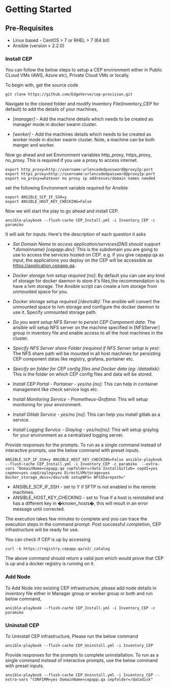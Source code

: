 # Getting Started

## Pre-Requisites

* Linux based  - CentOS > 7 or RHEL > 7 (64 bit)
* Ansible (version > 2.2.0)

### Install CEP

You can follow the below steps to setup a CEP environment either in Public CLoud VMs (AWS, Azure etc), Private Cloud VMs or locally.
 
To begin with, get the source code

```
git clone https://github.com/EdgeVerve/cep-provision.git
```
Navigate to the cloned folder and modify Inventory File(Inventory_CEP for default) to add the details of your machines,

* *[manager]* - Add the machine details which needs to be created as manager mode in docker swarm cluster.

* *[worker]* - Add the machines details which needs to be created as worker mode in docker swarm cluster. Note, a machine can be both manger and worker.

Now go ahead and set Environment variables http_proxy, https_proxy, no_proxy. This is required if you use a proxy to access internet. 

```
export http_proxy=http://username:urlencodedpassword@proxyIp:port
export https_proxy=http://username:urlencodedpassword@proxyIp:port
export no_proxy=whatever no proxy ip addresses/domain names needed
```


set the following Environment variable required for Ansible

```
export ANSIBLE_SCP_IF_SSH=y 
export ANSIBLE_HOST_KEY_CHECKING=False
```
Now we will start the play to go ahead and install CEP. 

```
ansible-playbook --flush-cache CEP_Install.yml -i Inventory_CEP -c paramiko
```
It will ask for inputs. Here's the description of each question it asks 

* *Set Domain Name to access application/services(DNS should support \*.domainname) [cepapp.dev]*: This is the subdomain you are going to use to access the services hosted on CEP. e.g. if you give cepapp.qa as input, the applications you deploy on the CEP will be accessible as https://application.cepapp.qa. 

* *Docker storage lvm setup required [no]*: By default you can use any kind of storage for docker daemon to store it's files,the recommendation is to have a lvm storage. The Ansible script can create a lvm storage from unmounted space for you.

* *Docker storage setup required [/dev/sdb]*: The ansible will convert the unmounted space to lvm storage and configure the docker daemon to use it. Specify unmounted storage path.

* *Do you want setup NFS Server to persist CEP Component data*: The ansible will setup NFS server on the machine specified in [NFSServer] group in inventory file and enable access to all the host machines in the cluster. 

* *Specify NFS Server share Folder (required if NFS Server setup is yes)*: The NFS share path will be mounted in all host machines for persisting CEP component datas like registry, grafana, portainer etc. 

* *Specify an folder for CEP config files and Docker data (eg: /datadisk)*: This is the folder on which CEP config files and data will be stored.
 
* *Install CEP Portal - Portainer - yes/no [no]*: This can help in container management like check service logs etc.

* *Install Monitoring Service - Prometheus-Grafana*: This will setup monitoring for your environment.

* *Install Gitlab Service - yes/no [no]*: This can help you install gitlab as a service.

* *Install Logging Service - Graylog - yes/no[no]*: This will setup graylog for your environment as a centralized logging server.

Provide responses for the prompts. To run as a single command instead of interactive prompts, use the below command with preset inputs.

```
ANSIBLE_SCP_IF_SSH=y ANSIBLE_HOST_KEY_CHECKING=False ansible-playbook --flush-cache CEP_Install.yml -i Inventory_CEP -c paramiko  --extra-vars "DomainName=cepapp.qa cepfolder=/data InstallGitlab= cepUI=yes cepmon=yes cepGraylog=yes DirectLVMstorage=yes Docker_storage_devs=/dev/sdb setupNFS= NFSSharepath="
```

* ANSIBLE_SCP_IF_SSH - set to Y if SFTP is not enabled in the remote machines.
* ANSIBLE_HOST_KEY_CHECKING - set to True if a host is reinstalled and has a different key in �known_hosts�, this will result in an error message until corrected.

The execution takes few minutes to complete and you can trace the execution steps in the command prompt. Post successful completion, CEP infrastructure will be ready for use.

You can check if CEP is up by accessing

```
curl -k https://registry.cepapp.qa/v2/_catalog
```
The above command should return a valid json which would prove that CEP is up and a docker registry is running on it. 

### Add Node

To Add Node into existing CEP infrastructure, please add node details in inventory file either in Manager group or worker group or both  and run below command,

```
ansible-playbook --flush-cache CEP_Install.yml -i Inventory_CEP -c paramiko
```

### Uninstall CEP

To Uninstall CEP infrastructure, Please run the below command

```
ansible-playbook --flush-cache CEP_Uninstall.yml -i Inventory_CEP
```
Provide responses for the prompts to complete uninstallation. To run as a single command instead of interactive prompts, use the below command with preset inputs.
```
ansible-playbook --flush-cache CEP_Uninstall.yml -i Inventory_CEP --extra-vars "CONFIRM=yes DomainName=cepapp.qa cepfolder=/datadisk"
```